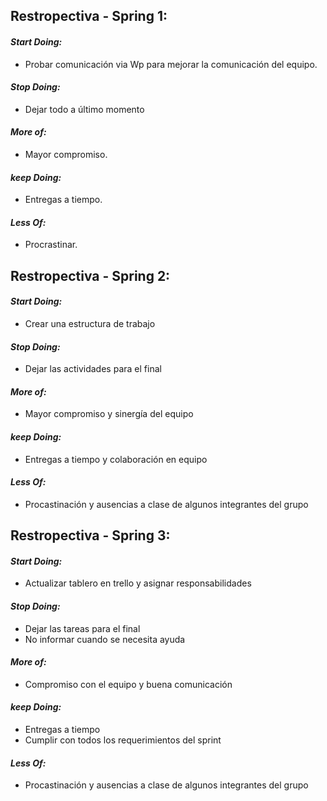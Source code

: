## Restropectiva - Spring 1: 

#### ***Start Doing:***
* Probar comunicación via Wp para mejorar la comunicación del equipo.

#### ***Stop Doing:***
* Dejar todo a último momento 

#### ***More of:*** 
* Mayor compromiso.

#### ***keep Doing:***
* Entregas a tiempo.

#### ***Less Of:***
* Procrastinar.

## Restropectiva - Spring 2: 

#### ***Start Doing:***
*  Crear una estructura de trabajo

#### ***Stop Doing:***
* Dejar las actividades para el final

#### ***More of:*** 
* Mayor compromiso y sinergía del equipo

#### ***keep Doing:***
* Entregas a tiempo y colaboración en equipo

#### ***Less Of:***
*  Procastinación y ausencias a clase de algunos integrantes del grupo

## Restropectiva - Spring 3: 

#### ***Start Doing:***
* Actualizar tablero en trello y asignar responsabilidades

#### ***Stop Doing:***
* Dejar las tareas para el final
* No informar cuando se necesita ayuda

#### ***More of:*** 
* Compromiso con el equipo y buena comunicación

#### ***keep Doing:***
* Entregas a tiempo
* Cumplir con todos los requerimientos del sprint

#### ***Less Of:***
* Procastinación y ausencias a clase de algunos integrantes del grupo
